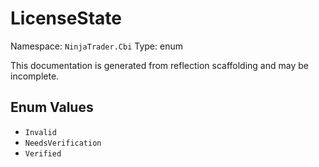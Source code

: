 # LicenseState

Namespace: `NinjaTrader.Cbi`
Type: enum

This documentation is generated from reflection scaffolding and may be incomplete.

## Enum Values
- `Invalid`
- `NeedsVerification`
- `Verified`
